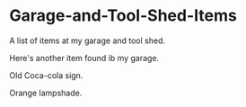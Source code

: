 # Garage-and-Tool-Shed-Items
A list of items at my garage and tool shed.

Here's another item found ib my garage.

Old Coca-cola sign.

Orange lampshade.
